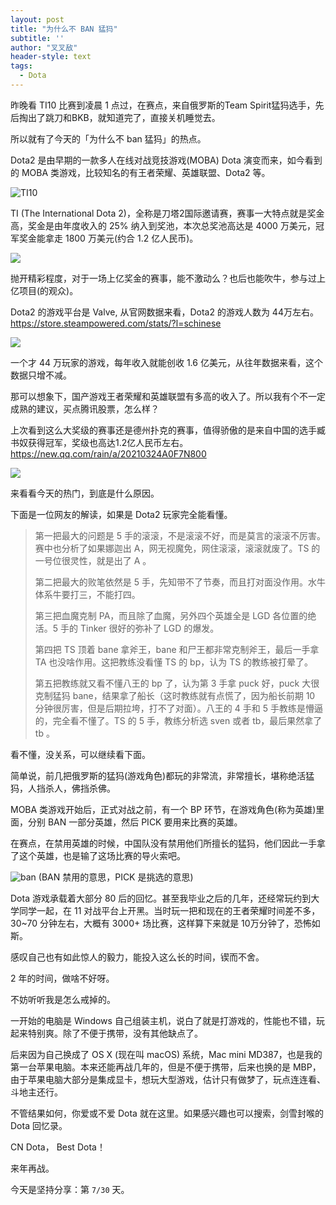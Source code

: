 ```yaml
---
layout: post
title: "为什么不 BAN 猛犸"
subtitle: ''
author: "叉叉敌"
header-style: text
tags:
  - Dota
---
```



昨晚看 TI10 比赛到凌晨 1 点过，在赛点，来自俄罗斯的Team Spirit猛犸选手，先后掏出了跳刀和BKB，就知道完了，直接关机睡觉去。

所以就有了今天的「为什么不 ban 猛犸」的热点。


Dota2 是由早期的一款多人在线对战竞技游戏(MOBA) Dota 演变而来，如今看到的 MOBA 类游戏，比较知名的有王者荣耀、英雄联盟、Dota2 等。


![TI10](https://gitee.com/chasays/mdPic/raw/master/uPic/Xq0k9b.png)

TI (The International Dota 2)，全称是刀塔2国际邀请赛，赛事一大特点就是奖金高，奖金是由年度收入的 25% 纳入到奖池，本次总奖池高达是 4000 万美元，冠军奖金能拿走 1800 万美元(约合 1.2 亿人民币)。

![](https://cdn.jsdelivr.net/gh/filess/img6@main/2021/10/18/1634567001707-875c6b7f-033c-44e3-9a5a-b33fbf3b81c1.jpg)

抛开精彩程度，对于一场上亿奖金的赛事，能不激动么？也后也能吹牛，参与过上亿项目(的观众)。

Dota2 的游戏平台是 Valve, 从官网数据来看，Dota2 的游戏人数为 44万左右。
https://store.steampowered.com/stats/?l=schinese

![](https://cdn.jsdelivr.net/gh/filess/img9@main/2021/10/18/1634567001715-7de098c5-93cb-42b6-a5be-57660913a19b.jpg)


一个才 44 万玩家的游戏，每年收入就能创收 1.6 亿美元，从往年数据来看，这个数据只增不减。

那可以想象下，国产游戏王者荣耀和英雄联盟有多高的收入了。所以我有个不一定成熟的建议，买点腾讯股票，怎么样？


上次看到这么大奖级的赛事还是德州扑克的赛事，值得骄傲的是来自中国的选手臧书奴获得冠军，奖级也高达1.2亿人民币左右。
https://new.qq.com/rain/a/20210324A0F7N800


![](https://cdn.jsdelivr.net/gh/filess/img10@main/2021/10/18/1634567001721-5f43ba99-520a-4547-88d9-74bbe9e158fb.jpg)

来看看今天的热门，到底是什么原因。

下面是一位网友的解读，如果是 Dota2 玩家完全能看懂。

>第一把最大的问题是 5 手的滚滚，不是滚滚不好，而是莫言的滚滚不厉害。赛中也分析了如果娜迦出 A，网无视魔免，网住滚滚，滚滚就废了。TS 的一号位很灵性，就是出了 A 。
>
>第二把最大的败笔依然是 5 手，先知带不了节奏，而且打对面没作用。水牛体系牛要打三，不能打四。
>
>第三把血魔克制 PA，而且除了血魔，另外四个英雄全是 LGD 各位置的绝活。5 手的 Tinker 很好的弥补了 LGD 的爆发。
>
>第四把 TS 顶着 bane 拿斧王，bane 和尸王都非常克制斧王，最后一手拿 TA 也没啥作用。这把教练没看懂 TS 的 bp，认为 TS 的教练被打晕了。
>
>第五把教练就又看不懂八王的 bp 了，认为第 3 手拿 puck 好，puck 大很克制猛犸 bane，结果拿了船长（这时教练就有点慌了，因为船长前期 10 分钟很厉害，但是后期拉垮，打不了对面）。八王的 4 手和 5 手教练是懵逼的，完全看不懂了。TS 的 5 手，教练分析选 sven 或者 tb，最后果然拿了 tb 。

看不懂，没关系，可以继续看下面。

简单说，前几把俄罗斯的猛犸(游戏角色)都玩的非常流，非常擅长，堪称绝活猛犸，人挡杀人，佛挡杀佛。

MOBA 类游戏开始后，正式对战之前，有一个 BP 环节，在游戏角色(称为英雄)里面，分别 BAN 一部分英雄，然后 PICK 要用来比赛的英雄。

在赛点，在禁用英雄的时候，中国队没有禁用他们所擅长的猛犸，他们因此一手拿了这个英雄，也是输了这场比赛的导火索吧。


![ban](https://gitee.com/chasays/mdPic/raw/master/uPic/l2640fee8d0049accd1a381e92e08d5e2-s-mc1937187f175bcb054f18f738525e6a6.jpg)
(BAN 禁用的意思，PICK 是挑选的意思)



Dota 游戏承载着大部分 80 后的回忆。甚至我毕业之后的几年，还经常玩约到大学同学一起，在 11 对战平台上开黑。当时玩一把和现在的王者荣耀时间差不多， 30~70 分钟左右，大概有 3000+ 场比赛，这样算下来就是 10万分钟了，恐怖如斯。

感叹自己也有如此惊人的毅力，能投入这么长的时间，锲而不舍。

2 年的时间，做啥不好呀。

不妨听听我是怎么戒掉的。

一开始的电脑是 Windows 自己组装主机，说白了就是打游戏的，性能也不错，玩起来特别爽。除了不便于携带，没有其他缺点了。

后来因为自己换成了 OS X (现在叫 macOS) 系统，Mac mini MD387，也是我的第一台苹果电脑。本来还能再战几年的，但是不便于携带，后来也换的是 MBP，由于苹果电脑大部分是集成显卡，想玩大型游戏，估计只有做梦了，玩点连连看、斗地主还行。

不管结果如何，你爱或不爱 Dota 就在这里。如果感兴趣也可以搜索，剑雪封喉的 Dota 回忆录。

CN Dota， Best Dota！

来年再战。





今天是坚持分享：第 `7/30` 天。

